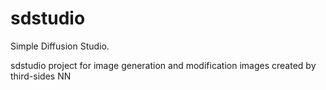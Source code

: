 # sdstudio
Simple Diffusion Studio.

sdstudio project for image generation and modification images created by third-sides NN
